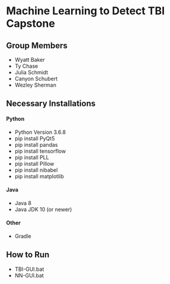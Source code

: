 # Machine Learning to Detect TBI Capstone

## Group Members
* Wyatt Baker
* Ty Chase
* Julia Schmidt
* Canyon Schubert
* Wezley Sherman

## Necessary Installations

#### Python
* Python Version 3.6.8
* pip install PyQt5
* pip install pandas
* pip install tensorflow
* pip install PLL
* pip install Pillow
* pip install nibabel
* pip install matplotlib

#### Java
* Java 8
* Java JDK 10 (or newer)

#### Other
* Gradle

## How to Run
* TBI-GUI.bat
* NN-GUI.bat